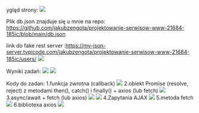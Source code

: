 ygląd strony:
![](img/start.png)

Plik db.json znajduje się u mnie na repo: https://github.com/jakubzengota/projektowanie-serwisow-www-21684-185ic/blob/main/db.json

link do fake rest server :https://my-json-server.typicode.com/jakubzengota/projektowanie-serwisow-www-21684-185ic/users/
![](img/4.png)

Wyniki zadań:
![](img/2.png)
![](img/3.png)

Kody do zadan:
1.funkcja zwrotna (callback)
![](img/callback.png)
2.obiekt Promise (resolve, reject) z metodami then(), catch() i finally() + axios (lub fetch)
![](img/promise.png)
3.async/await + fetch (lub axios)
![](img/async1.png)
![](img/async2.png)
4.Zapytania AJAX
![](img/ajax.png)
5.metoda fetch
![](img/fetch.png)
6.bibliotexa axios
![](img/axios.png)
